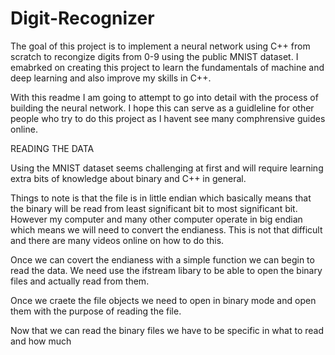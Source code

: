 # Digit-Recognizer
The goal of this project is to implement a neural network using C++ from scratch to recongize digits from 0-9 using the public MNIST dataset. I emabrked on creating this project to learn the fundamentals of machine and deep learning and also improve my skills in C++. 

With this readme I am going to attempt to go into detail with the process of building the neural network. I hope this can serve as a guidleline for other people who try to do this project as I havent see many comphrensive guides online.

READING THE DATA

Using the MNIST dataset seems challenging at first and will require learning extra bits of knowledge about binary and C++ in general.

Things to note is that the file is in little endian which basically means that the binary will be read from least significant bit to most significant bit. However my computer and many other computer operate in big endian which means we will need to convert the endianess. This is not that difficult and there are many videos online on how to do this. 

Once we can covert the endianess with a simple function we can begin to read the data. We need use the ifstream libary to be able to open the binary files and actually read from them. 

Once we craete the file objects we need to open in binary mode and open them with the purpose of reading the file.

Now that we can read the binary files we have to be specific in what to read and how much

